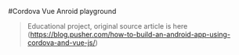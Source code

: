 #Cordova Vue Anroid playground

> Educational project, original source article is here (https://blog.pusher.com/how-to-build-an-android-app-using-cordova-and-vue-js/)


